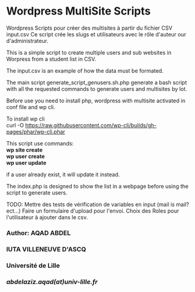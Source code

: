 # Wordpress MultiSite Scripts
Wordpress Scripts pour créer des multisites à partir du fichier CSV input.csv
Ce script crée les slugs et utilisateurs avec le rôle d'auteur our d'administrateur.


This is a simple script to create multiple users and sub websites in Worpress 
from a student list in CSV.


The input.csv is an example of how the data must be formated.

The main script generate_script_genusers.sh.php generate a bash script with all the requested commands
to generate users and multisites by lot.

Before use you need to install php, wordpress with multisite activated in conf file and wp cli.

To install wp cli</br>
curl -O https://raw.githubusercontent.com/wp-cli/builds/gh-pages/phar/wp-cli.phar

This script use commands: </br>
<b>wp site create</b></br>
<b>wp user create</b></br>
<b>wp user update</b></br>

if a user already exist, it will update it instead. 

The index.php is designed to show the list in a webpage before using the script to generate users.

TODO:
Mettre des tests de vérification de variables en input (mail is mail? ect...)
Faire un formulaire d'upload pour l'envoi.
Choix des Roles pour l'utilisateur à ajouter dans le csv.




<h3> Author: AQAD ABDEL </h3>
<h3> IUTA VILLENEUVE D'ASCQ </h3>
<h3> Université de Lille </h3>
<h3><i>abdelaziz.aqad(at)univ-lille.fr</i></h3>

